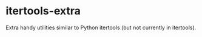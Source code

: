 # itertools-extra
Extra handy utilities similar to Python itertools (but not currently in itertools).
